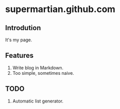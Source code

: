 supermartian.github.com
=======================

## Introdution
It's my page.

## Features

1. Write blog in Markdown.
2. Too simple, sometimes naive.

## TODO

1. Automatic list generator.

